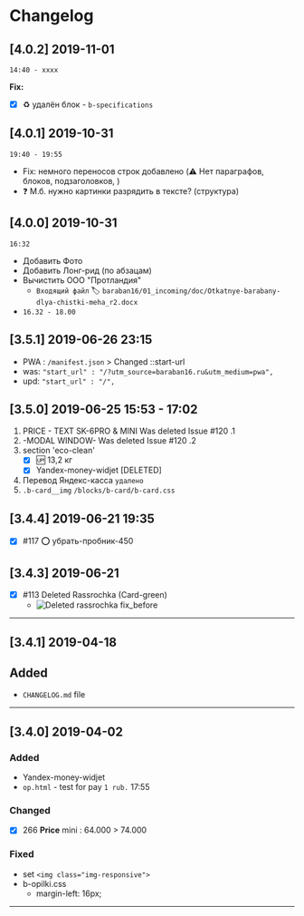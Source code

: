 # Changelog

## [4.0.2] 2019-11-01 
`14:40 - xxxx`

**Fix:**

- [x] :recycle: удалён блок - `b-specifications`

## [4.0.1] 2019-10-31 
`19:40 - 19:55`

- Fix: немного переносов строк добавлено (:warning: Нет параграфов, блоков, подзаголовков, )
- :question: М.б. нужно картинки разрядить в тексте? (структура)

## [4.0.0] 2019-10-31 
`16:32`

- Добавить Фото
- Добавить Лонг-рид (по абзацам)
- Вычистить ООО "Протландия"
  - `Входящий файл` :label: `baraban16/01_incoming/doc/Otkatnye-barabany-dlya-chistki-meha_r2.docx`
- `16.32 - 18.00`

## [3.5.1] 2019-06-26 23:15

- PWA : `/manifest.json` > Changed ::start-url
- was: `"start_url" : "/?utm_source=baraban16.ru&utm_medium=pwa",`
- upd: `"start_url" : "/",`

## [3.5.0] 2019-06-25 15:53 - 17:02

1. PRICE - TEXT SK-6PRO & MINI Was deleted Issue #120 .1
2. -MODAL WINDOW- Was deleted Issue #120 .2
3. section 'eco-clean'
    - [x] :up: 13,2 кг
    - [x] Yandex-money-widjet [DELETED]
4. Перевод Яндекс-касса `удалено`
5. `.b-card__img` `/blocks/b-card/b-card.css`

## [3.4.4] 2019-06-21 19:35

- [x] #117 :o: убрать-пробник-450

## [3.4.3] 2019-06-21  

- [x] #113 Deleted Rassrochka (Card-green)
  - ![ Deleted rassrochka fix_before](https://user-images.githubusercontent.com/21124057/59933235-ba472f80-9451-11e9-964e-416bdcc23a7e.png)

---

## [3.4.1] 2019-04-18  

## Added

- `CHANGELOG.md` file

---

## [3.4.0] 2019-04-02

### Added

- Yandex-money-widjet
- `op.html` - test for pay `1 rub.` 17:55

### Changed

- [x] 266 **Price** mini : 64.000 > 74.000

### Fixed

- set `<img class="img-responsive">`
- b-opilki.css
  - margin-left: 16px;

---